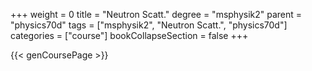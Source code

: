 +++
weight = 0
title = "Neutron Scatt."
degree = "msphysik2"
parent = "physics70d"
tags = ["msphysik2", "Neutron Scatt.", "physics70d"]
categories = ["course"]
bookCollapseSection = false
+++

{{< genCoursePage >}}
